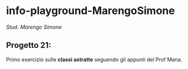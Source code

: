 # info-playground-MarengoSimone

_Stud. Marengo Simone_

## Progetto 21: 
Primo esercizio sulle **classi astratte** seguendo gli appunti del Prof Mana.